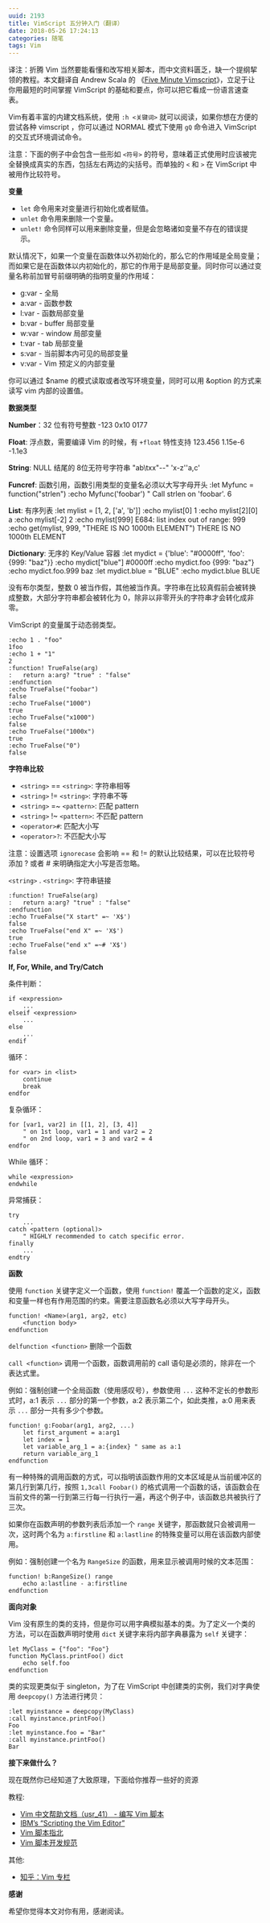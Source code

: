 ```yaml
---
uuid: 2193
title: VimScript 五分钟入门（翻译）
date: 2018-05-26 17:24:13
categories: 随笔
tags: Vim
---
```

译注：折腾 Vim 当然要能看懂和改写相关脚本，而中文资料匮乏，缺一个提纲挈领的教程。本文翻译自 Andrew Scala 的 《[Five Minute Vimscript](http://andrewscala.com/vimscript/)》，立足于让你用最短的时间掌握 VimScript 的基础和要点，你可以把它看成一份语言速查表。

Vim有着丰富的内建文档系统，使用 `:h <关键词>` 就可以阅读，如果你想在方便的尝试各种 vimscript ，你可以通过 NORMAL 模式下使用 `gQ` 命令进入 VimScript 的交互式环境调试命令。

注意：下面的例子中会包含一些形如 `<符号>` 的符号，意味着正式使用时应该被完全替换成真实的东西，包括左右两边的尖括号。而单独的 `<` 和 `>` 在 VimScript 中被用作比较符号。

**变量**

  * `let` 命令用来对变量进行初始化或者赋值。
  * `unlet` 命令用来删除一个变量。
  * `unlet!` 命令同样可以用来删除变量，但是会忽略诸如变量不存在的错误提示。

默认情况下，如果一个变量在函数体以外初始化的，那么它的作用域是全局变量；而如果它是在函数体以内初始化的，那它的作用于是局部变量。同时你可以通过变量名称前加冒号前缀明确的指明变量的作用域：

  * g:var - 全局
  * a:var - 函数参数
  * l:var - 函数局部变量
  * b:var - buffer 局部变量
  * w:var - window 局部变量
  * t:var - tab 局部变量
  * s:var - 当前脚本内可见的局部变量
  * v:var - Vim 预定义的内部变量

你可以通过 $name 的模式读取或者改写环境变量，同时可以用 &option 的方式来读写 vim 内部的设置值。

**数据类型**

**Number**：32 位有符号整数
    -123
    0x10
    0177

**Float**: 浮点数，需要编译 Vim 的时候，有 `+float` 特性支持
    123.456
    1.15e-6
    -1.1e3

**String**: NULL 结尾的 8位无符号字符串
    "ab\txx\"--"
    'x-z''a,c'

**Funcref**: 函数引用，函数引用类型的变量名必须以大写字母开头
    :let Myfunc = function("strlen")
    :echo Myfunc('foobar') " Call strlen on 'foobar'.
    6

**List**: 有序列表
    :let mylist = [1, 2, ['a', 'b']]
    :echo mylist[0]
    1
    :echo mylist[2][0]
    a
    :echo mylist[-2]
    2
    :echo mylist[999]
    E684: list index out of range: 999
    :echo get(mylist, 999, "THERE IS NO 1000th ELEMENT")
    THERE IS NO 1000th ELEMENT

**Dictionary**: 无序的 Key/Value 容器
    :let mydict = {'blue': "#0000ff", 'foo': {999: "baz"}}
    :echo mydict["blue"]
    #0000ff
    :echo mydict.foo
    {999: "baz"}
    :echo mydict.foo.999
    baz
    :let mydict.blue = "BLUE"
    :echo mydict.blue
    BLUE

没有布尔类型，整数 0 被当作假，其他被当作真。字符串在比较真假前会被转换成整数，大部分字符串都会被转化为 0，除非以非零开头的字符串才会转化成非零。

VimScript 的变量属于动态弱类型。

    :echo 1 . "foo"
    1foo
    :echo 1 + "1"
    2
    :function! TrueFalse(arg)
    :   return a:arg? "true" : "false"
    :endfunction
    :echo TrueFalse("foobar")
    false
    :echo TrueFalse("1000")
    true
    :echo TrueFalse("x1000")
    false
    :echo TrueFalse("1000x")
    true
    :echo TrueFalse("0")
    false

**字符串比较**

  * `<string>` == `<string>`: 字符串相等
  * `<string>` != `<string>`: 字符串不等
  * `<string>` =~ `<pattern>`: 匹配 pattern
  * `<string>` !~ `<pattern>`: 不匹配 pattern
  * `<operator>#`: 匹配大小写
  * `<operator>?`: 不匹配大小写

注意：设置选项 `ignorecase` 会影响 == 和 != 的默认比较结果，可以在比较符号添加 ? 或者 # 来明确指定大小写是否忽略。

`<string>` . `<string>`: 字符串链接

    :function! TrueFalse(arg)
    :   return a:arg? "true" : "false"
    :endfunction
    :echo TrueFalse("X start" =~ 'X$')
    false
    :echo TrueFalse("end X" =~ 'X$')
    true
    :echo TrueFalse("end x" =~# 'X$')
    false

**If, For, While, and Try/Catch**

条件判断：

    if <expression>
        ...
    elseif <expression>
        ...
    else
        ...
    endif

循环：

    for <var> in <list>
        continue
        break
    endfor

复杂循环：

    for [var1, var2] in [[1, 2], [3, 4]]
        " on 1st loop, var1 = 1 and var2 = 2
        " on 2nd loop, var1 = 3 and var2 = 4
    endfor

While 循环：

    while <expression>
    endwhile

异常捕获：

    try
        ...
    catch <pattern (optional)>
        " HIGHLY recommended to catch specific error.
    finally
        ...
    endtry

**函数**

使用 `function` 关键字定义一个函数，使用 `function!` 覆盖一个函数的定义，函数和变量一样也有作用范围的约束。需要注意函数名必须以大写字母开头。

    function! <Name>(arg1, arg2, etc)
        <function body>
    endfunction

`delfunction <function>` 删除一个函数

`call <function>` 调用一个函数，函数调用前的 call 语句是必须的，除非在一个表达式里。

例如：强制创建一个全局函数（使用感叹号），参数使用 `...` 这种不定长的参数形式时，a:1 表示 `...` 部分的第一个参数，a:2 表示第二个，如此类推，a:0 用来表示 `...` 部分一共有多少个参数。

    function! g:Foobar(arg1, arg2, ...)
        let first_argument = a:arg1
        let index = 1
        let variable_arg_1 = a:{index} " same as a:1
        return variable_arg_1
    endfunction

有一种特殊的调用函数的方式，可以指明该函数作用的文本区域是从当前缓冲区的第几行到第几行，按照 `1,3call Foobar()` 的格式调用一个函数的话，该函数会在当前文件的第一行到第三行每一行执行一遍，再这个例子中，该函数总共被执行了三次。

如果你在函数声明的参数列表后添加一个 `range` 关键字，那函数就只会被调用一次，这时两个名为 `a:firstline` 和 `a:lastline` 的特殊变量可以用在该函数内部使用。

例如：强制创建一个名为 `RangeSize` 的函数，用来显示被调用时候的文本范围：

    function! b:RangeSize() range
        echo a:lastline - a:firstline
    endfunction

**面向对象**

Vim 没有原生的类的支持，但是你可以用字典模拟基本的类。为了定义一个类的方法，可以在函数声明时使用 `dict` 关键字来将内部字典暴露为 `self` 关键字：

    let MyClass = {"foo": "Foo"}
    function MyClass.printFoo() dict
        echo self.foo
    endfunction

类的实现更类似于 singleton，为了在 VimScript 中创建类的实例，我们对字典使用 `deepcopy()` 方法进行拷贝：

    :let myinstance = deepcopy(MyClass)
    :call myinstance.printFoo()
    Foo
    :let myinstance.foo = "Bar"
    :call myinstance.printFoo()
    Bar

**接下来做什么？**

现在既然你已经知道了大致原理，下面给你推荐一些好的资源

教程:

  * [Vim 中文帮助文档（usr_41） - 编写 Vim 脚本](http://vimcdoc.sourceforge.net/doc/usr_41.html)
  * [IBM’s “Scripting the Vim Editor”](https://www.ibm.com/developerworks/linux/library/l-vim-script-1/index.html)
  * [Vim 脚本指北](https://github.com/lymslive/vimllearn)
  * [Vim 脚本开发规范](https://github.com/vim-china/vim-script-style-guide)

其他:

  * [知乎：Vim 专栏](https://zhuanlan.zhihu.com/vimrc)

**感谢**

希望你觉得本文对你有用，感谢阅读。

